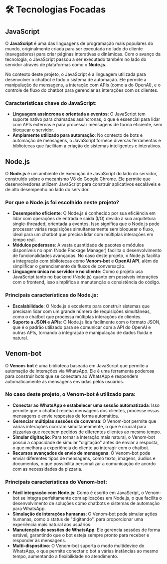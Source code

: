 # 🛠 Tecnologias Focadas

## JavaScript
O **JavaScript** é uma das linguagens de programação mais populares do mundo, originalmente criada para ser executada no lado do cliente (navegadores) para criar páginas interativas e dinâmicas. Com o avanço da tecnologia, o JavaScript passou a ser executado também no lado do servidor através de plataformas como o **Node.js**.

No contexto deste projeto, o JavaScript é a linguagem utilizada para desenvolver o chatbot e todo o sistema de automação. Ele permite a manipulação de mensagens, a interação com APIs (como a do OpenAI), e o controle de fluxo do chatbot para gerenciar as interações com os clientes.

### Características chave do JavaScript:
- **Linguagem assíncrona e orientada a eventos**: O JavaScript tem suporte nativo para chamadas assíncronas, o que é essencial para lidar com APIs externas e para processar mensagens de forma eficiente, sem bloquear o servidor.
- **Amplamente utilizado para automação**: No contexto de bots e automação de mensagens, o JavaScript fornece diversas ferramentas e bibliotecas que facilitam a criação de sistemas inteligentes e interativos.

## Node.js
O **Node.js** é um ambiente de execução de JavaScript do lado do servidor, construído sobre o mecanismo V8 do Google Chrome. Ele permite que desenvolvedores utilizem JavaScript para construir aplicativos escaláveis e de alto desempenho no lado do servidor.

### Por que o Node.js foi escolhido neste projeto?
- **Desempenho eficiente**: O Node.js é conhecido por sua eficiência em lidar com operações de entrada e saída (I/O) devido à sua arquitetura single-threaded, orientada a eventos. Isso significa que o Node.js pode processar várias requisições simultaneamente sem bloquear o fluxo, ideal para um chatbot que precisa lidar com múltiplas interações em tempo real.
- **Módulos poderosos**: A vasta quantidade de pacotes e módulos disponíveis no npm (Node Package Manager) facilita o desenvolvimento de funcionalidades avançadas. No caso deste projeto, o Node.js facilita a integração com bibliotecas como **Venom-bot** e **OpenAI API**, além de simplificar o gerenciamento de fluxos de conversação.
- **Linguagem única no servidor e no cliente**: Como o projeto usa JavaScript tanto no backend (Node.js) quanto em possíveis interações com o frontend, isso simplifica a manutenção e consistência do código.

### Principais características do Node.js:
- **Escalabilidade**: O Node.js é excelente para construir sistemas que precisam lidar com um grande número de requisições simultâneas, como o chatbot que processa múltiplas interações de clientes.
- **Suporte a JSON e APIs**: O Node.js lida facilmente com o formato JSON, que é o padrão utilizado para se comunicar com a API do OpenAI e outras APIs, tornando a integração e manipulação de dados fluida e natural.

## Venom-bot
O **Venom-bot** é uma biblioteca baseada em JavaScript que permite a automação de interações via WhatsApp. Ele é uma ferramenta poderosa para construir bots que se conectam ao WhatsApp e respondem automaticamente às mensagens enviadas pelos usuários.

### No caso deste projeto, o Venom-bot é utilizado para:
- **Conectar ao WhatsApp e estabelecer uma sessão automatizada**: Isso permite que o chatbot receba mensagens dos clientes, processe essas mensagens e envie respostas de forma automática.
- **Gerenciar múltiplas sessões de conversa**: O Venom-bot permite que várias interações ocorram simultaneamente, o que é crucial para pizzarias que recebem pedidos de diferentes clientes ao mesmo tempo.
- **Simular digitação**: Para tornar a interação mais natural, o Venom-bot possui a capacidade de simular "digitação" antes de enviar a resposta, o que melhora a experiência do cliente ao interagir com o chatbot.
- **Recursos avançados de envio de mensagens**: O Venom-bot pode enviar diferentes tipos de mensagens, como texto, imagens, áudios e documentos, o que possibilita personalizar a comunicação de acordo com as necessidades da pizzaria.

### Principais características do Venom-bot:
- **Fácil integração com Node.js**: Como é escrito em JavaScript, o Venom-bot se integra perfeitamente com aplicações em Node.js, o que facilita o desenvolvimento de soluções como chatbots e sistemas de automação para WhatsApp.
- **Simulação de interações humanas**: O Venom-bot pode simular ações humanas, como o status de "digitando", para proporcionar uma experiência mais natural aos usuários.
- **Manutenção de sessões de WhatsApp**: Ele gerencia sessões de forma estável, garantindo que o bot esteja sempre pronto para receber e responder às mensagens.
- **Multi-dispositivo**: O Venom-bot suporta o modo multidevice do WhatsApp, o que permite conectar o bot a várias instâncias ao mesmo tempo, aumentando a flexibilidade no atendimento.
